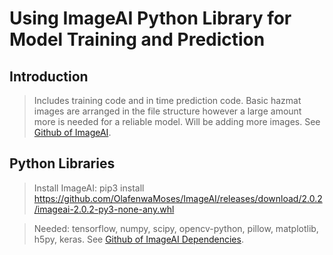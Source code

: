 # Using ImageAI Python Library for Model Training and Prediction

## Introduction

> Includes training code and in time prediction code.
> Basic hazmat images are arranged in the file structure however a large amount more is needed for a reliable model. Will be adding more images. 
> See [Github of ImageAI](https://github.com/OlafenwaMoses/ImageAI).


## Python Libraries

> Install ImageAI: pip3 install https://github.com/OlafenwaMoses/ImageAI/releases/download/2.0.2/imageai-2.0.2-py3-none-any.whl 

> Needed: tensorflow, numpy, scipy, opencv-python, pillow, matplotlib, h5py, keras. See [Github of ImageAI Dependencies](https://github.com/OlafenwaMoses/ImageAI/blob/master/README.md#dependencies).

